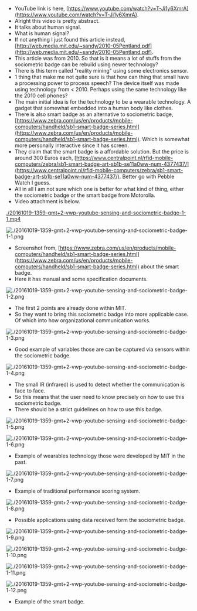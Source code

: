 * YouTube link is here, [https://www.youtube.com/watch?v=T-Ji1y6XmrA](https://www.youtube.com/watch?v=T-Ji1y6XmrA).
* Alright this video is pretty abstract.
* It talks about human signal.
* What is human signal?
* If not anything I just found this article instead, [http://web.media.mit.edu/~sandy/2010-05Pentland.pdf](http://web.media.mit.edu/~sandy/2010-05Pentland.pdf).
* This article was from 2010. So that is it means a lot of stuffs from the sociometric badge can be rebuild using newer technology?
* There is this term called "reality mining" using some electronics sensor.
* 1 thing that make me not quite sure is that how can thing that small have a processing power to process speech? The device itself was made using technology from < 2010. Perhaps using the same technology like the 2010 cell phones?
* The main initial idea is for the technology to be a wearable technology. A gadget that somewhat embedded into a human body like clothes.
* There is also smart badge as an alternative to sociometric badge, [https://www.zebra.com/us/en/products/mobile-computers/handheld/sb1-smart-badge-series.html](https://www.zebra.com/us/en/products/mobile-computers/handheld/sb1-smart-badge-series.html). Which is somewhat more personally interactive since it has screen.
* They claim that the smart badge is a affordable solution. But the price is around 300 Euros each, [https://www.centralpoint.nl/rfid-mobile-computers/zebra/sb1-smart-badge-art-sb1b-se11a0ww-num-4377437/](https://www.centralpoint.nl/rfid-mobile-computers/zebra/sb1-smart-badge-art-sb1b-se11a0ww-num-4377437/). Better go with Pebble Watch I guess.
* All in all I am not sure which one is better for what kind of thing, either the sociometric badge or the smart badge from Motorolla.
* Video attachment is below.

[./20161019-1359-gmt+2-vwp-youtube-sensing-and-sociometric-badge-1-1.mp4](./20161019-1359-gmt+2-vwp-youtube-sensing-and-sociometric-badge-1-1.mp4)

![./20161019-1359-gmt+2-vwp-youtube-sensing-and-sociometric-badge-1-1.png](./20161019-1359-gmt+2-vwp-youtube-sensing-and-sociometric-badge-1-1.png)

* Screenshot from, [https://www.zebra.com/us/en/products/mobile-computers/handheld/sb1-smart-badge-series.html](https://www.zebra.com/us/en/products/mobile-computers/handheld/sb1-smart-badge-series.html) about the smart badge.
* Here it has manual and some specification documents.

![./20161019-1359-gmt+2-vwp-youtube-sensing-and-sociometric-badge-1-2.png](./20161019-1359-gmt+2-vwp-youtube-sensing-and-sociometric-badge-1-2.png)

* The first 2 points are already done within MIT.
* So they want to bring this sociometric badge into more applicable case. Of which into how organizational communication works.

![./20161019-1359-gmt+2-vwp-youtube-sensing-and-sociometric-badge-1-3.png](./20161019-1359-gmt+2-vwp-youtube-sensing-and-sociometric-badge-1-3.png)

* Good example of variables those are can be captured via sensors within the sociometric badge.

![./20161019-1359-gmt+2-vwp-youtube-sensing-and-sociometric-badge-1-4.png](./20161019-1359-gmt+2-vwp-youtube-sensing-and-sociometric-badge-1-4.png)

* The small IR (infrared) is used to detect whether the communication is face to face.
* So this means that the user need to know precisely on how to use this sociometric badge.
* There should be a strict guidelines on how to use this badge.

![./20161019-1359-gmt+2-vwp-youtube-sensing-and-sociometric-badge-1-5.png](./20161019-1359-gmt+2-vwp-youtube-sensing-and-sociometric-badge-1-5.png)

![./20161019-1359-gmt+2-vwp-youtube-sensing-and-sociometric-badge-1-6.png](./20161019-1359-gmt+2-vwp-youtube-sensing-and-sociometric-badge-1-6.png)

* Example of wearables technology those were developed by MIT in the past.

![./20161019-1359-gmt+2-vwp-youtube-sensing-and-sociometric-badge-1-7.png](./20161019-1359-gmt+2-vwp-youtube-sensing-and-sociometric-badge-1-7.png)

* Example of traditional performance scoring system.

![./20161019-1359-gmt+2-vwp-youtube-sensing-and-sociometric-badge-1-8.png](./20161019-1359-gmt+2-vwp-youtube-sensing-and-sociometric-badge-1-8.png)

* Possible applications using data received form the sociometric badge.

![./20161019-1359-gmt+2-vwp-youtube-sensing-and-sociometric-badge-1-9.png](./20161019-1359-gmt+2-vwp-youtube-sensing-and-sociometric-badge-1-9.png)

![./20161019-1359-gmt+2-vwp-youtube-sensing-and-sociometric-badge-1-10.png](./20161019-1359-gmt+2-vwp-youtube-sensing-and-sociometric-badge-1-10.png)

![./20161019-1359-gmt+2-vwp-youtube-sensing-and-sociometric-badge-1-11.png](./20161019-1359-gmt+2-vwp-youtube-sensing-and-sociometric-badge-1-11.png)

![./20161019-1359-gmt+2-vwp-youtube-sensing-and-sociometric-badge-1-12.png](./20161019-1359-gmt+2-vwp-youtube-sensing-and-sociometric-badge-1-12.png)

* Example of the smart badge.